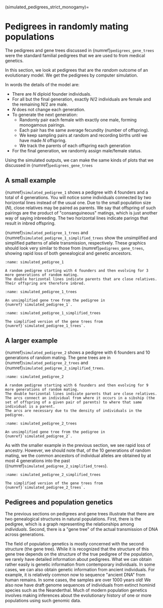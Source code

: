 (simulated_pedigrees_strict_monogamy)=
# Pedigrees in randomly mating populations

The pedigrees and gene trees discussed in {numref}`pedigrees_gene_trees` were the standard familial pedigrees that we are used to from medical genetics.

In this section, we look at pedigrees that are the *random* outcome of an evolutionary model.
We get the pedigrees by computer simulation.

In words the details of the model are:

* There are $N$ diploid founder individuals.
* For all but the final generation, exactly $N/2$ individuals are female and the remaining $N/2$ are male.
* $N$ does not change each generation.
* To generate the next generation:
    * Randomly pair each female with exactly one male, forming monogamous pairings.
    * Each pair has the same average fecundity (number of offspring).
    * We keep sampling pairs at random and recording births until we have made $N$ offspring.
    * We track the parents of each offspring each generation
* For the final generation, we randomly assign male/female status.

Using the simulated outputs, we can make the same kinds of plots that we discussed in {numref}`pedigrees_gene_trees`

## A small example

{numref}`simulated_pedigree_1` shows a pedigree with 4 founders and a total of 4 generations.
You will notice some individuals connected by two horizontal lines instead of the usual one.
Due to the small population size ($N$), close relatives may be paired as parents.
We say that offspring of such pairings are the product of "consanguineous" matings, which is just another way of saying inbreeding.
The two horizontal lines indicate parings that result in inbred offspring.

{numref}`simulated_pedigree_1_trees` and {numref}`simulated_pedigree_1_simplified_trees` show the unsimplified and simplified patterns of allele transmission, respectively.
These graphics should look very similar to those from {numref}`pedigrees_gene_trees`, showing rapid loss of both genealogical and genetic ancestors.

```{figure} ../figures/simulated_pedigree_1.png
:name: simulated_pedigree_1

A random pedigree starting with 4 founders and then evolving for 3 more generations of random mating.
The double horizontal lines indicate parents that are close relatives.
Their offspring are therefore inbred.
```


```{figure} ../figures/simulated_pedigree_1.svg
:name: simulated_pedigree_1_trees

An unsimplified gene tree from the pedigree in {numref}`simulated_pedigree_1`.
```


```{figure} ../figures/simulated_pedigree_1_simplified.svg
:name: simulated_pedigree_1_simplified_trees

The simplified version of the gene trees from {numref}`simulated_pedigree_1_trees`.
```

## A larger example

{numref}`simulated_pedigree_2` shows a pedigree with 6 founders and 10 generations of random mating.
The gene trees are in {numref}`simulated_pedigree_2_trees` and {numref}`simulated_pedigree_2_simplified_trees`.


```{figure} ../figures/simulated_pedigree_2.png
:name: simulated_pedigree_2

A random pedigree starting with 6 founders and then evolving for 9 more generations of random mating.
The double horizontal lines indicate parents that are close relatives.
The arcs connect an individual from where it occurs in a sibship (the set of offspring of a given pair of parents) to where that same individual is a parent.
The arcs are necessary due to the density of individuals in the pedigree.
```


```{figure} ../figures/simulated_pedigree_2.svg
:name: simulated_pedigree_2_trees

An unsimplified gene tree from the pedigree in {numref}`simulated_pedigree_2`.
```

As with the smaller example in the previous section, we see rapid loss of ancestry.
However, we should note that, of the 10 generations of random mating, we the common ancestors of individual alleles are obtained by at most 4 generations into the past ({numref}`simulated_pedigree_2_simplified_trees`).


```{figure} ../figures/simulated_pedigree_2_simplified.svg
:name: simulated_pedigree_2_simplified_trees

The simplified version of the gene trees from {numref}`simulated_pedigree_2_trees`.
```

## Pedigrees and population genetics

The previous sections on pedigrees and gene trees illustrate that there are two genealogical structures in natural populations.
First, there is the pedigree, which is a graph representing the relationships among *individuals*.
Second, there is a "gene tree" of the actual transmission of DNA across generations.

The field of population genetics is mostly concerned with the second structure (the gene tree).
While it is recognized that the structure of this gene tree depends on the structure of the true pedigree of the population, we rarely have detailed information about pedigrees.
What we can obtain rather easily is genetic information from contemporary individuals.
In some cases, we can also obtain genetic information from ancient individuals.
For example, it is relatively common now to sequence "ancient DNA" from human remains.
In some cases, the samples are over 1000 years old!
We also now have draft genome sequences of individuals from extinct hominid species such as the Neanderthal. Much of modern population genetics involves making inferences about the evolutionary history of one or more populations using such genomic data.


